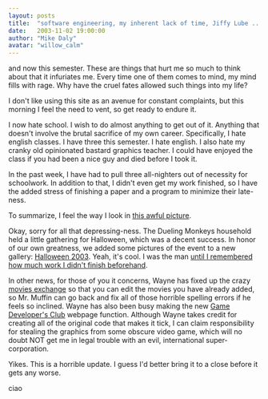 ```yaml
---
layout: posts
title:  "software engineering, my inherent lack of time, Jiffy Lube ..."
date:   2003-11-02 19:00:00
author: "Mike Daly"
avatar: "willow_calm"
---
```

and now this semester. These are things that hurt me so much to think about that it infuriates me. Every time one of them comes to mind, my mind fills with rage. Why have the cruel fates allowed such things into my life?

 I don't like using this site as an avenue for constant complaints, but this morning I feel the need to vent, so get ready to endure it.

 I now hate school. I wish to do almost anything to get out of it. Anything that doesn't involve the brutal sacrifice of my own career. Specifically, I hate english classes. I have three this semester. I hate english. I also hate my cranky old opinionated bastard graphics teacher. I could have enjoyed the class if you had been a nice guy and died before I took it.

 In the past week, I have had to pull three all-nighters out of necessity for schoolwork. In addition to that, I didn't even get my work finished, so I have the added stress of finishing a paper and a program to minimize their late-ness.

 To summarize, I feel the way I look in [this awful picture](https://content.duelingmonkeys.com/gallery/halloween%202003/devildayafter.jpg).

 Okay, sorry for all that depressing-ness. The Dueling Monkeys household held a little gathering for Halloween, which was a decent success. In honor of our own greatness, we added some pictures of the event to a new gallery: [Halloween 2003](galleries.php?section=halloween%202003). Yeah, it's cool. I was the man [until I remembered how much work I didn't finish beforehand](https://content.duelingmonkeys.com/gallery/halloween%202003/devildayafter.jpg).

 In other news, for those of you it concerns, Wayne has fixed up the crazy [movies exchange](http://movies.duelingmonkeys.com) so that you can edit the movies you have already added, so Mr. Muffin can go back and fix all of those horrible spelling errors if he feels so inclined. Wayne has also been busy making the new [Game Developer's Club](http://www.gamedevelopersclub.org) webpage function. Although Wayne takes credit for creating all of the original code that makes it tick, I can claim responsibility for stealing the graphics from some obscure video game, which will no doubt NOT get me in legal trouble with an evil, international super-corporation.

 Yikes. This is a horrible update. I guess I'd better bring it to a close before it gets any worse.

 ciao